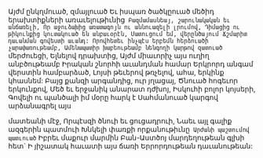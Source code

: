 
Այժմ ընկղմուած, զմայլուած
Եւ իսպառ ծածկըուած մեծիդ երախտիքների
առաւելութիւնից`
Բազմամասնեայ, շարունակական եւ անճառելի,
Որ աջուձախից առատագոյն ու աննուազելի
լրումով,
Դիմացից ու թիկունքից կուտակուած են
անբաւօրէն,
Մատուցում եմ, վերընծայում
Ճշմարիտ դաւանման գովեստի աւանդ:
Որովհետեւ ինչպէս երբեմն հերձուածի
չարափառութեամբ,
Ամենապատիր խաբեութեամբ նենգողի կարթով
զատուած` մերժուեցի,
Ելնելով դրախտից,
Այժմ միաւորիչ այս ուղիղ անբծութեամբ
Իրական շնորհի աւանդման համար
Երկրորդ անգամ վերստին համբարձած,
Լոյսի թեւերով թռչելով, ահա, երկինք կհասնեմ:
Բայց քանզի արգանդից, ուր յղացայ,
Ծնուած հոգեւոր երկունքով,
Մեծ եւ երջանիկ անարատ դժխոյ,
Իսկուհի բոլոր կոյսերի,
Գովելի ու պանծալի իմ մօրը հարկ է
Սահմանուած կարգով արձանագրել այս


մատեանի մէջ,
Որպէսզի ծնուի եւ ցուցադրուի,
Նաեւ այլ գալիք ազգերին պատմուի
Խնկելի փառքի որքանութիւնը`
Արժանի պաշտումով պատւուած`
Իբրեւ մաքուր մարմին
Բան-Աստծոյ մարդեղութեան գլխի հետ`
Ի յիշատակ հաւատի այս ճառի
Երրորդութեան դաւանութեան:
